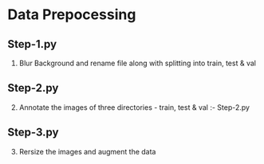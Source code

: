 # Data Prepocessing


## Step-1.py
 1. Blur Background and rename file along with splitting into train, test & val

## Step-2.py
 2. Annotate the images of three directories - train, test & val  :- Step-2.py

## Step-3.py
 3.  Rersize the images and augment the data
